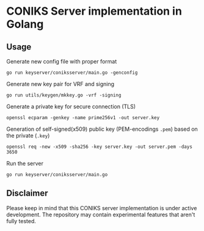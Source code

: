 # CONIKS Server implementation in Golang

## Usage
Generate new config file with proper format
```
go run keyserver/coniksserver/main.go -genconfig
```

Generate new key pair for VRF and signing
``` 
go run utils/keygen/mkkey.go -vrf -signing
```

Generate a private key for secure connection (TLS)
```
openssl ecparam -genkey -name prime256v1 -out server.key
```

Generation of self-signed(x509) public key (PEM-encodings `.pem`) based on the private (`.key`)
```
openssl req -new -x509 -sha256 -key server.key -out server.pem -days 3650
```

Run the server
```
go run keyserver/coniksserver/main.go
```

## Disclaimer
Please keep in mind that this CONIKS server implementation is under active development. The repository may contain experimental features that aren't fully tested.

